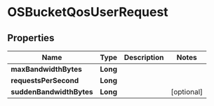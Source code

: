 # OSBucketQosUserRequest

## Properties
Name | Type | Description | Notes
------------ | ------------- | ------------- | -------------
**maxBandwidthBytes** | **Long** |  | 
**requestsPerSecond** | **Long** |  | 
**suddenBandwidthBytes** | **Long** |  |  [optional]
